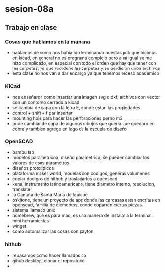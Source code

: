 # sesion-08a

## Trabajo en clase

### Cosas que hablamos en la mañana

- hablamos de como nos habia ido terminando nuestas pcb que hicimos en kicad, en general no es programa complejo pero a mi igual se me hizo complicado, en especial con todo el orden que hay que tener con las carpetas, ya que reordene las carpetas y se perdieron unos archivos
- esta clase no nos van a dar encargo ya que tenemos receso academico

### KiCad

- nos enseñaron como insertar una imagen svg o dxf, archivos con vector con un contorno cerrado a kicad
- se cambia de capa con la letra E, donde estan las propiedades
- control + shift + f par insertar 
- mounting hole para hacer las perforaciones perno m3
- pude cambiar de capa de algunos dibujos que queria que quedarn en cobre y tambien agrege en logo de la escuela de diseño

### OpenSCAD

- bambu lab
- modelos parametricoa, diseño parametrico, se pueden cambiar los valores de esos parametros
- diseños prototipicos
- plataforma maker world, modelas con codigos, generas volumenes
- copiar dodigos de hithub y trasladarlos a openscad
- kena, instrumento latinoamericano, tiene diametro interno, resolucion, translate
- la Cantata de Santa María de Iquique
- oskitone, tiene un proyecto de apc donde las carcasas estan escritas en openscad, familia de elementos, donde coparten ciertas piezas.
- sistema llamado unix
- homebrew, que es para mac, es una manera de instalar a la terminal mini herramientas
- winget
- como automatizar las cosas con payton

### hithub

- repasamos como hacer llamados co
- gihub desktop, clonar el repositorio
-  
